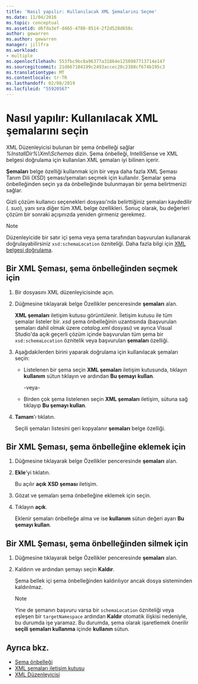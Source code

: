 ```yaml
---
title: 'Nasıl yapılır: Kullanılacak XML Şemalarını Seçme'
ms.date: 11/04/2016
ms.topic: conceptual
ms.assetid: d6fda3ef-d465-4788-8514-2f2d528d658c
author: gewarren
ms.author: gewarren
manager: jillfra
ms.workload:
- multiple
ms.openlocfilehash: 553fbc9bc8a96377a31864e1250987713714e147
ms.sourcegitcommit: 21d667104199c2493accec20c2388cf674b195c3
ms.translationtype: MT
ms.contentlocale: tr-TR
ms.lasthandoff: 02/08/2019
ms.locfileid: "55920567"
---
```

# <a name="how-to-select-the-xml-schemas-to-use"></a>Nasıl yapılır: Kullanılacak XML şemalarını seçin

XML Düzenleyicisi bulunan bir şema önbelleği sağlar *%InstallDir%\Xml\Schemas* dizin. Şema önbelleği, IntelliSense ve XML belgesi doğrulama için kullanılan XML şemaları iyi bilinen içerir.

**Şemaları** belge özelliği kullanmak için bir veya daha fazla XML Şeması Tanım Dili (XSD) şeması/şemaları seçmek için kullanılır. Şemalar şema önbelleğinden seçin ya da önbelleğinde bulunmayan bir şema belirtmenizi sağlar.

Gizli çözüm kullanıcı seçenekleri dosyası'nda belirttiğiniz şemaları kaydedilir (. *suo*), yanı sıra diğer tüm XML belge özellikleri. Sonuç olarak, bu değerleri çözüm bir sonraki açışınızda yeniden girmeniz gerekmez.

> [!NOTE]
> Düzenleyicide bir satır içi şema veya şema tarafından başvurulan kullanarak doğrulayabilirsiniz `xsd:schemaLocation` özniteliği. Daha fazla bilgi için [XML belgesi doğrulama](../xml-tools/xml-document-validation.md).

## <a name="to-select-an-xml-schema-from-the-schema-cache"></a>Bir XML Şeması, şema önbelleğinden seçmek için

1. Bir dosyasını XML düzenleyicisinde açın.

2. Düğmesine tıklayarak belge Özellikler penceresinde **şemaları** alan.

    **XML şemaları** iletişim kutusu görüntülenir. İletişim kutusu ile tüm şemalar listeler bir. *xsd* şema önbelleğinin uzantısında (başvurulan şemaları dahil olmak üzere *catalog.xml* dosyası) ve ayrıca Visual Studio'da açık geçerli çözüm içinde başvurulan tüm şema bir `xsd:schemaLocation` öznitelik veya başvurulan **şemaları** özelliği.

3. Aşağıdakilerden birini yaparak doğrulama için kullanılacak şemaları seçin:

   - Listelenen bir şema seçin **XML şemaları** iletişim kutusunda, tıklayın **kullanım** sütun tıklayın ve ardından **Bu şemayı kullan**.

     -veya-

   - Birden çok şema listelenen seçin **XML şemaları** iletişim, sütuna sağ tıklayıp **Bu şemayı kullan**.

4. **Tamam**'ı tıklatın.

    Seçili şemaları listesini geri kopyalanır **şemaları** belge özelliği.

## <a name="to-add-an-xml-schema-to-the-schema-cache"></a>Bir XML Şeması, şema önbelleğine eklemek için

1.  Düğmesine tıklayarak belge Özellikler penceresinde **şemaları** alan.

2.  **Ekle**'yi tıklatın.

     Bu açılır **açık XSD şeması** iletişim.

3.  Gözat ve şemaları şema önbelleğine eklemek için seçin.

4.  Tıklayın **açık**.

     Eklenir şemaları önbelleğe alma ve ise **kullanım** sütun değeri ayarı **Bu şemayı kullan**.

## <a name="to-delete-an-xml-schema-from-the-schema-cache"></a>Bir XML Şeması, şema önbelleğinden silmek için

1.  Düğmesine tıklayarak belge Özellikler penceresinde **şemaları** alan.

2.  Kaldırın ve ardından şemayı seçin **Kaldır**.

     Şema bellek içi şema önbelleğinden kaldırılıyor ancak dosya sisteminden kaldırılmaz.

    > [!NOTE]
    > Yine de şemanın başvuru varsa bir `schemaLocation` özniteliği veya eşleşen bir `targetNamespace` ardından **Kaldır** otomatik ilişkisi nedeniyle, bu durumda işe yaramaz. Bu durumda, şema olarak işaretlemek önerilir **seçili şemaları kullanma** içinde **kullanın** sütun.

## <a name="see-also"></a>Ayrıca bkz.

- [Şema önbelleği](../xml-tools/schema-cache.md)
- [XML şemaları iletişim kutusu](../xml-tools/xml-schemas-dialog-box.md)
- [XML Düzenleyicisi](../xml-tools/xml-editor.md)